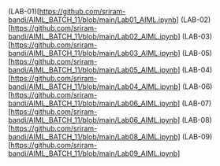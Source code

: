 (LAB-01)[https://github.com/sriram-bandi/AIML_BATCH_11/blob/main/Lab01_AIML.ipynb]
(LAB-02)[https://github.com/sriram-bandi/AIML_BATCH_11/blob/main/Lab02_AIML.ipynb]
(LAB-03)[https://github.com/sriram-bandi/AIML_BATCH_11/blob/main/Lab03_AIML.ipynb]
(LAB-05)[https://github.com/sriram-bandi/AIML_BATCH_11/blob/main/Lab05_AIML.ipynb]
(LAB-04)[https://github.com/sriram-bandi/AIML_BATCH_11/blob/main/Lab04_AIML.ipynb]
(LAB-06)[https://github.com/sriram-bandi/AIML_BATCH_11/blob/main/Lab06_AIML.ipynb]
(LAB-07)[https://github.com/sriram-bandi/AIML_BATCH_11/blob/main/Lab06_AIML.ipynb]
(LAB-08)[https://github.com/sriram-bandi/AIML_BATCH_11/blob/main/Lab08_AIML.ipynb]
(LAB-09)[https://github.com/sriram-bandi/AIML_BATCH_11/blob/main/Lab09_AIML.ipynb]
